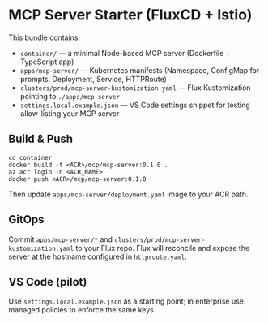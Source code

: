 # MCP Server Starter (FluxCD + Istio)

This bundle contains:
- `container/` — a minimal Node-based MCP server (Dockerfile + TypeScript app)
- `apps/mcp-server/` — Kubernetes manifests (Namespace, ConfigMap for prompts, Deployment, Service, HTTPRoute)
- `clusters/prod/mcp-server-kustomization.yaml` — Flux Kustomization pointing to `./apps/mcp-server`
- `settings.local.example.json` — VS Code settings snippet for testing allow-listing your MCP server

## Build & Push
```
cd container
docker build -t <ACR>/mcp/mcp-server:0.1.0 .
az acr login -n <ACR_NAME>
docker push <ACR>/mcp/mcp-server:0.1.0
```

Then update `apps/mcp-server/deployment.yaml` image to your ACR path.

## GitOps
Commit `apps/mcp-server/*` and `clusters/prod/mcp-server-kustomization.yaml` to your Flux repo.
Flux will reconcile and expose the server at the hostname configured in `httproute.yaml`.

## VS Code (pilot)
Use `settings.local.example.json` as a starting point; in enterprise use managed policies to enforce the same keys.
